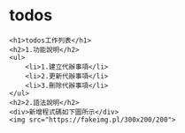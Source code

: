 # todos
    <h1>todos工作列表</h1>
    <h2>1.功能說明</h2>
    <ul>
        <li>1.建立代辦事項</li>
        <li>2.更新代辦事項</li>
        <li>3.刪除代辦事項</li>
    </ul>
    <h2>2.語法說明</h2>
    <div>新增程式碼如下圖所示</div>
    <img src="https://fakeimg.pl/300x200/200">

